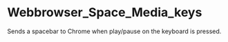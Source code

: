 # Webbrowser_Space_Media_keys
Sends a spacebar to Chrome when play/pause on the keyboard is pressed.

